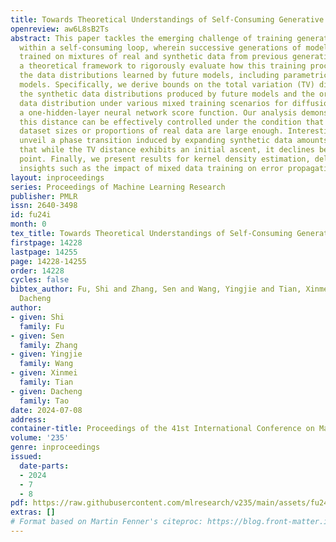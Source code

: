 ```yaml
---
title: Towards Theoretical Understandings of Self-Consuming Generative Models
openreview: aw6L8sB2Ts
abstract: This paper tackles the emerging challenge of training generative models
  within a self-consuming loop, wherein successive generations of models are recursively
  trained on mixtures of real and synthetic data from previous generations. We construct
  a theoretical framework to rigorously evaluate how this training procedure impacts
  the data distributions learned by future models, including parametric and non-parametric
  models. Specifically, we derive bounds on the total variation (TV) distance between
  the synthetic data distributions produced by future models and the original real
  data distribution under various mixed training scenarios for diffusion models with
  a one-hidden-layer neural network score function. Our analysis demonstrates that
  this distance can be effectively controlled under the condition that mixed training
  dataset sizes or proportions of real data are large enough. Interestingly, we further
  unveil a phase transition induced by expanding synthetic data amounts, proving theoretically
  that while the TV distance exhibits an initial ascent, it declines beyond a threshold
  point. Finally, we present results for kernel density estimation, delivering nuanced
  insights such as the impact of mixed data training on error propagation.
layout: inproceedings
series: Proceedings of Machine Learning Research
publisher: PMLR
issn: 2640-3498
id: fu24i
month: 0
tex_title: Towards Theoretical Understandings of Self-Consuming Generative Models
firstpage: 14228
lastpage: 14255
page: 14228-14255
order: 14228
cycles: false
bibtex_author: Fu, Shi and Zhang, Sen and Wang, Yingjie and Tian, Xinmei and Tao,
  Dacheng
author:
- given: Shi
  family: Fu
- given: Sen
  family: Zhang
- given: Yingjie
  family: Wang
- given: Xinmei
  family: Tian
- given: Dacheng
  family: Tao
date: 2024-07-08
address:
container-title: Proceedings of the 41st International Conference on Machine Learning
volume: '235'
genre: inproceedings
issued:
  date-parts:
  - 2024
  - 7
  - 8
pdf: https://raw.githubusercontent.com/mlresearch/v235/main/assets/fu24i/fu24i.pdf
extras: []
# Format based on Martin Fenner's citeproc: https://blog.front-matter.io/posts/citeproc-yaml-for-bibliographies/
---
```

